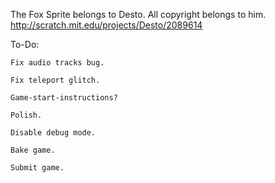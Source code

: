 The Fox Sprite belongs to Desto. All copyright belongs to him.
http://scratch.mit.edu/projects/Desto/2089614

To-Do:

	Fix audio tracks bug.

	Fix teleport glitch.

	Game-start-instructions?

	Polish.

	Disable debug mode.

	Bake game.

	Submit game.